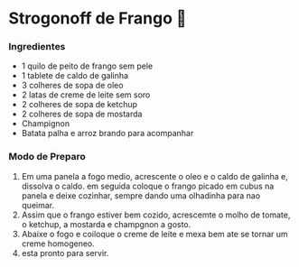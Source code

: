 # Strogonoff de Frango​ :chicken:

 ### Ingredientes

- 1 quilo de peito de frango sem pele
- 1 tablete de caldo de galinha
- 3 colheres de sopa de oleo 
- 2 latas de creme de leite sem soro
- 2 colheres de sopa de ketchup
- 2 colheres de sopa de mostarda
- Champignon
- Batata palha e arroz brando para acompanhar

### Modo de Preparo

1. Em uma panela a fogo medio, acrescente o oleo e o caldo de galinha e, dissolva o caldo. em seguida coloque o frango picado em cubus na panela e deixe cozinhar, sempre dando uma olhadinha para nao queimar.
2. Assim que o frango estiver bem cozido, acrescemte o molho de tomate, o ketchup, a mostarda e champgnon a gosto.
3. Abaixe o fogo e coiloque o creme de leite e mexa bem ate se tornar um creme homogeneo.
4. esta pronto para servir.